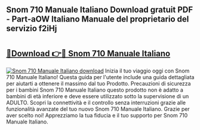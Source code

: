 ## Snom 710 Manuale Italiano Download gratuit PDF - Part-aOW Italiano Manuale del proprietario del servizio f2iHj

# <h2><a href="http://dfa5twr.blite.top/?on=Snom+710+Manuale+Italiano">🔗Download 👉🔴 Snom 710 Manuale Italiano</a></h2>

[![Snom 710 Manuale Italiano download](https://i.imgur.com/lujVjoI.png)](http://dfa5twr.blite.top/?on=Snom+710+Manuale+Italiano)
Inizia il tuo viaggio oggi con Snom 710 Manuale Italiano! Questa guida per l'utente include una guida dettagliata per aiutarti a ottenere il massimo dal tuo Prodotto. Precauzioni di sicurezza per i bambini Snom 710 Manuale Italiano questo prodotto non è adatto a bambini di età inferiore e deve essere utilizzato sotto la supervisione di un ADULTO. Scopri la connettività e il controllo senza interruzioni grazie alle funzionalità avanzate del tuo nuovo Snom 710 Manuale Italiano. Grazie per aver scelto noi! Apprezziamo la tua fiducia e il tuo supporto per Snom 710 Manuale Italiano.
